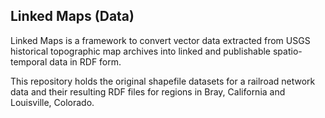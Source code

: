 ## Linked Maps (Data)

Linked Maps is a framework to convert vector data extracted from USGS historical topographic map archives into linked and publishable spatio-temporal data in RDF form.

This repository holds the original shapefile datasets for a railroad network data and their resulting RDF files for regions in Bray, California and Louisville, Colorado.
